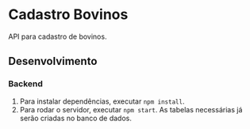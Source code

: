 # Cadastro Bovinos
API para cadastro de bovinos.

## Desenvolvimento

### Backend
1. Para instalar dependências, executar `npm install`.
2. Para rodar o servidor, executar `npm start`. As tabelas necessárias já serão criadas no banco de dados.